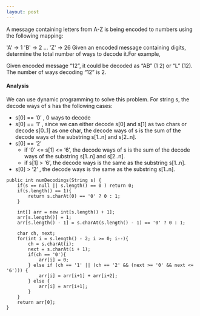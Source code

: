 ```yaml
---
layout: post
---
```


A message containing letters from A-Z is being encoded to numbers using the following mapping:

'A' -> 1
'B' -> 2
...
'Z' -> 26
Given an encoded message containing digits, determine the total number of ways to decode it.For example,

Given encoded message “12”, it could be decoded as “AB” (1 2) or “L” (12). The number of ways decoding “12” is 2.

#### Analysis

We can use dynamic programming to solve this problem. For string s, the decode ways of s has the following cases:

- s[0] == ‘0’ , 0 ways to decode
- s[0] == ‘1’ , since we can either decode s[0] and s[1] as two chars or decode s[0..1] as one char, the decode ways of s is the sum of the decode ways of the substring s[1..n] and s[2..n].
- s[0] == ‘2’
  - if ‘0’ <= s[1] <= ‘6’, the decode ways of s is the sum of the decode ways of the substring s[1..n] and s[2..n].
  - if s[1] > ‘6’, the decode ways is the same as the substring s[1..n].
- s[0] > ‘2’ , the decode ways is the same as the substring s[1..n].

```
public int numDecodings(String s) {
    if(s == null || s.length() == 0 ) return 0;
    if(s.length() == 1){
        return s.charAt(0) == '0' ? 0 : 1;
    }
    
    int[] arr = new int[s.length() + 1];
    arr[s.length()] = 1;
    arr[s.length() - 1] = s.charAt(s.length() - 1) == '0' ? 0 : 1;

    char ch, next;
    for(int i = s.length() - 2; i >= 0; i--){
        ch = s.charAt(i);
        next = s.charAt(i + 1);
        if(ch == '0'){
            arr[i] = 0;
        } else if (ch == '1' || (ch == '2' && (next >= '0' && next <= '6'))) {
            arr[i] = arr[i+1] + arr[i+2];
        } else {
            arr[i] = arr[i+1];
        }
    }
    return arr[0];
}
```
